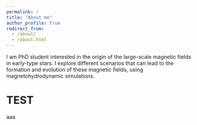 ```yaml
---
permalink: /
title: "About me"
author_profile: true
redirect_from: 
  - /about/
  - /about.html
---
```

I am PhD student interested in the origin of the large-scale magnetic fields in early-type stars. I explore different scenarios that can lead to the formation and evolution of these magnetic fields, using magnetohydrodynamic simulations.

TEST
======
aaa
